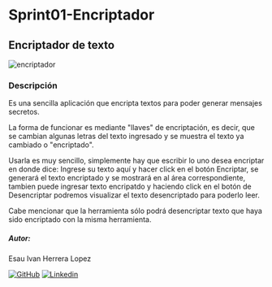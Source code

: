 # Sprint01-Encriptador

<h2 aling = "center">Encriptador de texto</h2>

![encriptador](https://user-images.githubusercontent.com/92976034/214431441-3d8ad1af-2bfe-4853-af07-d8081a02b706.png)

<h3>Descripción</h3>

Es una sencilla aplicación que encripta textos para poder generar mensajes secretos.

La forma de funcionar es mediante "llaves" de encriptación, es decir, que se cambian algunas letras del texto ingresado y se muestra el texto ya cambiado o "encriptado".

Usarla es muy sencillo, simplemente hay que escribir lo uno desea encriptar en donde dice: Ingrese su texto aquí y hacer click en el botón Encriptar, se generará el texto encriptado y se mostrará en al área correspondiente, tambien puede ingresar texto encripatdo y haciendo click en el botón de Desencriptar podremos visualizar el texto desencriptado para poderlo leer. 

Cabe mencionar que la herramienta sólo podrá desencriptar texto que haya sido encriptado con la misma herramienta.



<h5>Autor:</h5>
   Esau Ivan Herrera Lopez <br>

[![GitHub](https://user-images.githubusercontent.com/92976034/214440708-900c5105-f1e4-4b87-abcb-38313516bb7f.png)](https://github.com/Esau-Herrera) [![Linkedin](https://user-images.githubusercontent.com/92976034/214440998-c96bb284-3cfe-4630-ba1e-9cc6929c9593.png)](https://www.linkedin.com/in/esau-herrera/)

